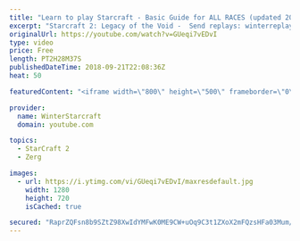 ```yaml
---
title: "Learn to play Starcraft - Basic Guide for ALL RACES (updated 2017) #2"
excerpt: "Starcraft 2: Legacy of the Void -  Send replays: winterreplays@gmail.com ( -- Watch live at https://www.twitch.tv/wintergaming"
originalUrl: https://youtube.com/watch?v=GUeqi7vEDvI
type: video
price: Free
length: PT2H28M37S
publishedDateTime: 2018-09-21T22:08:36Z
heat: 50

featuredContent: "<iframe width=\"800\" height=\"500\" frameborder=\"0\" src=\"https://www.youtube.com/embed/GUeqi7vEDvI\" allow=\"accelerometer; autoplay; encrypted-media; gyroscope; picture-in-picture\" allowfullscreen></iframe>"

provider:
  name: WinterStarcraft
  domain: youtube.com

topics:
  - StarCraft 2
  - Zerg

images:
  - url: https://i.ytimg.com/vi/GUeqi7vEDvI/maxresdefault.jpg
    width: 1280
    height: 720
    isCached: true

secured: "RaprZQFsn8b9SZtZ98XwIdYMFwK0ME9CW+uOq9C3t1ZXoX2mFQzsHFa03Mum/q+ME5JoUuQAO/aJexLaRt0LVhKIA786t0MCi0pyXUTW1Mfg5G3bsX/qEEEueoZ7NHub18xcwA100huHFyEW4lRBaGcpm+h2Z9cwbqZYKmMqFY7W8rYJnV4d/A4SsLDQm9Rav72tqEGTYp3Zd/FIX3fT6jnB0Md/K9tuwAvyIbTPChjD1xZY7DKlWTXsujs0anlm9gcwC/e2Y5plpERaBqpgNiP+YD4Zz0kRVpQQziLpKtjP11WaZbM0vvnVBGzmUvbBTC5P7OGhQnQ6AbEd2Z7C28LWhJUT+q/HCfVd4hFXoj1h19Bp21SYB91ZoNw97NbNvdZfwWb3CSYk7c5zHxymGlJt2Iw33AGWtY0Fz0MnzZ4=;IG/0TMAKoc/LSJQFrqGVWg=="
---
```



